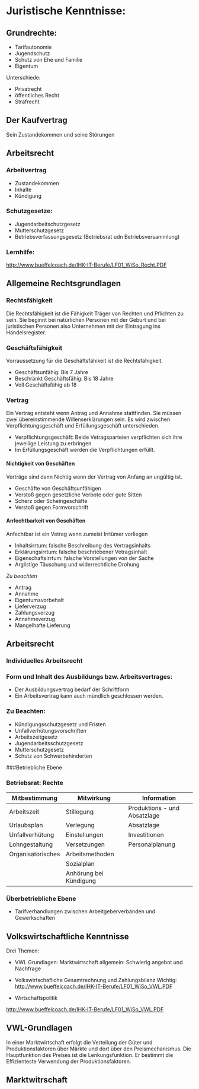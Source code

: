 # Juristische Kenntnisse:

## Grundrechte:
* Tarifautonomie
* Jugendschutz
* Schutz von Ehe und Familie
* Eigentum

Unterschiede:
* Privatrecht
* öffentliches Recht
* Strafrecht

## Der Kaufvertrag
Sein Zustandekommen und seine Störungen

## Arbeitsrecht
### Arbeitvertrag
* Zustandekommen
* Inhalte 
* Kündigung

### Schutzgesetze:
* Jugendarbeitschutzgesetz
* Mutterschutzgesetz
* Betriebsverfassungsgesetz (Betriebsrat udn Betriebsversammlung)

### Lernhilfe:
http://www.bueffelcoach.de/IHK-IT-Berufe/LF01_WiSo_Recht.PDF


## Allgemeine Rechtsgrundlagen

### Rechtsfähigkeit
Die Rechtsfähigkeit ist die Fähigkeit Träger von Rechten und Pflichten zu sein. Sie beginnt bei natürlichen Personen mit der Geburt und bei juristischen Personen also Unternehmen mit der Eintragung ins Handelsregister.

### Geschäftsfähigkeit
Vorraussetzung für die Geschäftsfähikeit ist die Rechtsfähigkeit. 
* Geschäftsunfähig: Bis 7 Jahre
* Beschränkt Geschäftsfähig: Bis 18 Jahre
* Voll Geschäftsfähig ab 18


### Vertrag 
Ein Vertrag entsteht wenn Antrag und Annahme stattfinden. Sie müssen zwei übereinstimmende Willenserklärungen sein. Es wird zwischen Verpflichtungsgeschäft und Erfüllungsgeschäft unterschieden. 
* Verpflichtungsgeschäft: Beide Vetragsparteien verpflichten sich ihre jeweilige Leistung zu erbringen
* Im Erfüllungsgeschäft werden die Verpflichtungen erfüllt.

#### Nichtigkeit von Geschäften
Verträge sind dann Nichtig wenn der Vertrag von Anfang an ungültig ist.
* Geschäfte von Geschäftsunfähigen
* Verstoß gegen gesetzliche Verbote oder gute Sitten
* Scherz oder Scheingeschäfte
* Verstoß gegen Formvorschrift

#### Anfechtbarkeit von Geschäften
Anfechtbar ist ein Vetrag wenn zumeist Irrtümer vorliegen
* Inhaltsirrtum: falsche Beschreibung des Vertragsinhalts
* Erklärungsirrtum: falsche beschriebener Vetragsinhalt
* Eigenschaftsirrtum: falsche Vorstellungen von der Sache
* Arglistige Täuschung und widerrechtliche Drohung

*Zu beachten*

* Antrag 
* Annahme
* Eigentumsvorbehalt
* Lieferverzug
* Zahlungsverzug
* Annahmeverzug
* Mangelhafte Lieferung

## Arbeitsrecht

### Individuelles Arbeitsrecht

### Form und Inhalt des Ausbildungs bzw. Arbeitsvertrages:
* Der Ausbildungsvertrag bedarf der Schriftform
* Ein Arbeitsvertrag kann auch mündlich geschlossen werden. 

### Zu Beachten:
* Kündigungsschutzgesetz und Fristen 
* Unfallverhütungsvorschriften
* Arbeitszeitgesetz
* Jugendarbeitsschutzgesetz
* Mutterschutzgesetz
* Schutz von Schwerbehinderten

###Betriebliche Ebene
### Betriebsrat: Rechte
| Mitbestimmung         | Mitwirkung                | Information                   |
|-------------------    |-------------------------  |------------------------------ |
| Arbeitszeit           | Stillegung                | Produktions - und Absatzlage  |
| Urlaubsplan           | Verlegung                 | Absatzlage                    |
| Unfallverhütung       | Einstellungen             | Investitionen                 |
| Lohngestaltung        | Versetzungen              | Personalplanung               |
| Organisatorisches     | Arbeitsmethoden           |                               |
|                       | Sozialplan                |                               |
|                       | Anhörung bei Kündigung    |                               |

### Überbetriebliche Ebene
* Tarifverhandlungen zwischen Arbeitgeberverbänden und Gewerkschaften

## Volkswirtschaftliche Kenntnisse
Drei Themen:

* VWL Grundlagen: Marktwirtschaft allgemein: Schwierig angebot und Nachfrage

* Volkswirtschafliche Gesamtrechnung und Zahlungsbilanz
Wichtig:
http://www.bueffelcoach.de/IHK-IT-Berufe/LF01_WiSo_VWL.PDF

* Wirtschaftspolitik 

http://www.bueffelcoach.de/IHK-IT-Berufe/LF01_WiSo_VWL.PDF

## VWL-Grundlagen
In einer Marktwirtschaft erfolgt die Verteilung der Güter und Produktionsfaktoren über Märkte und dort über den  Preismechanismus.
Die Hauptfunktion des Preises ist die Lenkungsfunktion. Er bestimmt die Effizienteste Verwendung der Produktionsfaktoren.

## Marktwitrschaft
